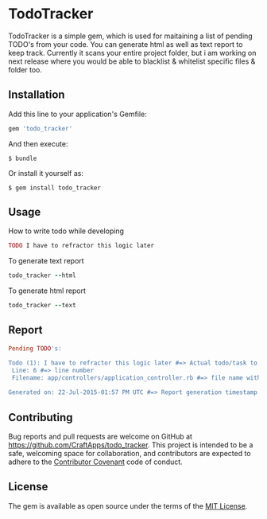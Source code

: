# TodoTracker

TodoTracker is a simple gem, which is used for maitaining a list of pending TODO's from your code. 
You can generate html as well as text report to keep track. Currently it scans your entire project folder, but i am working on next release where you would be able to blacklist & whitelist specific files & folder too.

## Installation

Add this line to your application's Gemfile:

```ruby
gem 'todo_tracker'
```

And then execute:

    $ bundle

Or install it yourself as:

    $ gem install todo_tracker

## Usage

How to write todo while developing
```ruby
TODO I have to refractor this logic later
```

To generate text report
```ruby
todo_tracker --html
```

To generate html report
```ruby
todo_tracker --text
```
## Report

```ruby
Pending TODO's:

Todo (1): I have to refractor this logic later #=> Actual todo/task to be done
 Line: 6 #=> line number
 Filename: app/controllers/application_controller.rb #=> file name with relative path
 
Generated on: 22-Jul-2015-01:57 PM UTC #=> Report generation timestamp (In UTC time)
```

## Contributing

Bug reports and pull requests are welcome on GitHub at https://github.com/CraftApps/todo_tracker. This project is intended to be a safe, welcoming space for collaboration, and contributors are expected to adhere to the [Contributor Covenant](contributor-covenant.org) code of conduct.


## License

The gem is available as open source under the terms of the [MIT License](http://opensource.org/licenses/MIT).

